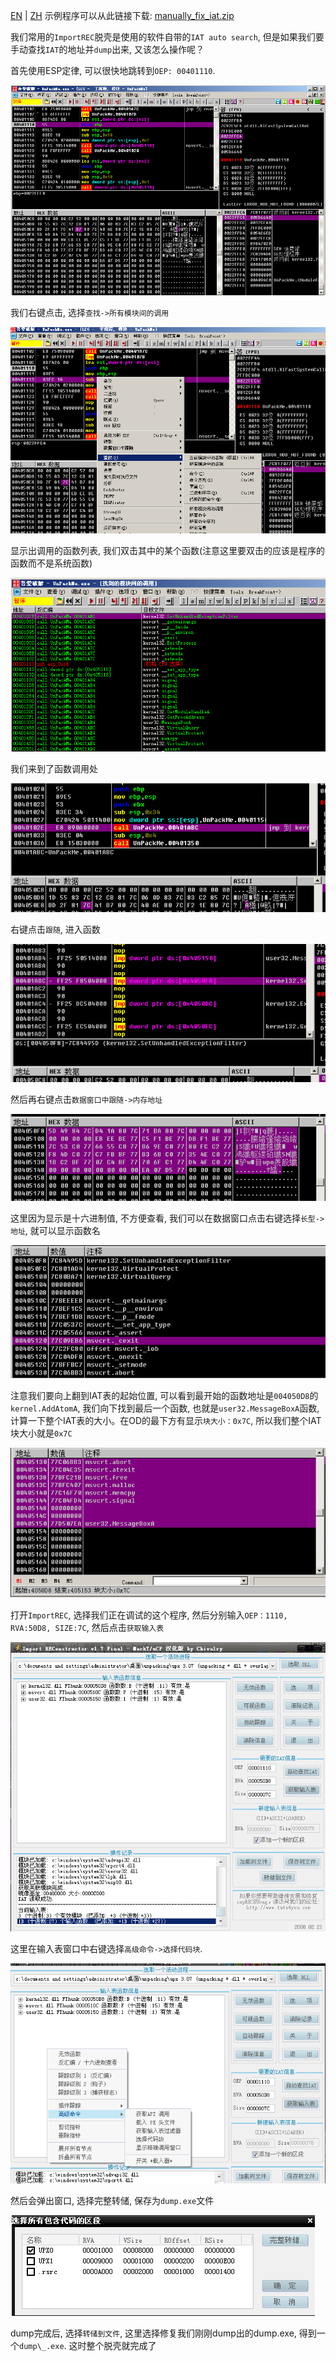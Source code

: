 [EN](./manually-fix-iat.md) | [ZH](./manually-fix-iat-zh.md)
示例程序可以从此链接下载: [manually_fix_iat.zip](https://github.com/ctf-wiki/ctf-challenges/blob/master/reverse/unpack/example/manually_fix_iat.zip)

我们常用的`ImportREC`脱壳是使用的软件自带的`IAT auto search`, 但是如果我们要手动查找`IAT`的地址并`dump`出来, 又该怎么操作呢？

首先使用ESP定律, 可以很快地跳转到`OEP: 00401110`.

![1.png](./figure/manually_fix_iat/upx-dll-unpack-1.png)

我们右键点击, 选择`查找->所有模块间的调用`

![2.png](./figure/manually_fix_iat/upx-dll-unpack-2.png)

显示出调用的函数列表, 我们双击其中的某个函数(注意这里要双击的应该是程序的函数而不是系统函数)

![3.png](./figure/manually_fix_iat/upx-dll-unpack-3.png)

我们来到了函数调用处

![4.png](./figure/manually_fix_iat/upx-dll-unpack-4.png)

右键点击`跟随`, 进入函数

![5.png](./figure/manually_fix_iat/upx-dll-unpack-5.png)

然后再右键点击`数据窗口中跟随->内存地址`

![6.png](./figure/manually_fix_iat/upx-dll-unpack-6.png)

这里因为显示是十六进制值, 不方便查看, 我们可以在数据窗口点击右键选择`长型->地址`, 就可以显示函数名

![7.png](./figure/manually_fix_iat/upx-dll-unpack-7.png)

注意我们要向上翻到IAT表的起始位置, 可以看到最开始的函数地址是`004050D8`的`kernel.AddAtomA`, 我们向下找到最后一个函数, 也就是`user32.MessageBoxA`函数, 计算一下整个IAT表的大小。在OD的最下方有显示`块大小：0x7C`, 所以我们整个IAT块大小就是`0x7C`

![8.png](./figure/manually_fix_iat/upx-dll-unpack-8.png)

打开`ImportREC`, 选择我们正在调试的这个程序, 然后分别输入`OEP：1110, RVA:50D8, SIZE:7C`, 然后点击`获取输入表`

![9.png](./figure/manually_fix_iat/upx-dll-unpack-9.png)

这里在输入表窗口中右键选择`高级命令->选择代码块`.

![10.png](./figure/manually_fix_iat/upx-dll-unpack-10.png)

然后会弹出窗口, 选择完整转储, 保存为`dump.exe`文件

![11.png](./figure/manually_fix_iat/upx-dll-unpack-11.png)

dump完成后, 选择`转储到文件`, 这里选择修复我们刚刚dump出的dump.exe, 得到一个`dump\_.exe`. 这时整个脱壳就完成了
